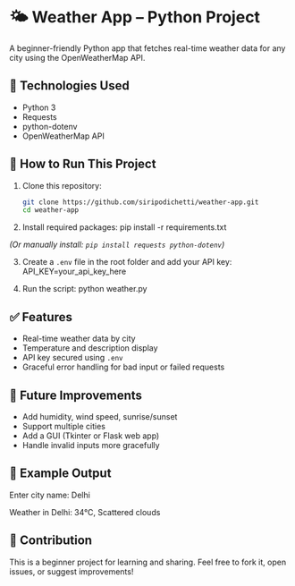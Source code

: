 # 🌤️ Weather App – Python Project

A beginner-friendly Python app that fetches real-time weather data for any city using the OpenWeatherMap API.

## 🔧 Technologies Used

- Python 3
- Requests
- python-dotenv
- OpenWeatherMap API

## 🚀 How to Run This Project

1. Clone this repository:
   ```bash
   git clone https://github.com/siripodichetti/weather-app.git
   cd weather-app


2. Install required packages:
pip install -r requirements.txt

*(Or manually install: `pip install requests python-dotenv`)*

3. Create a `.env` file in the root folder and add your API key:
API_KEY=your_api_key_here


4. Run the script:
python weather.py


## ✅ Features

- Real-time weather data by city
- Temperature and description display
- API key secured using `.env`
- Graceful error handling for bad input or failed requests

## 📌 Future Improvements

- Add humidity, wind speed, sunrise/sunset
- Support multiple cities
- Add a GUI (Tkinter or Flask web app)
- Handle invalid inputs more gracefully

## 📸 Example Output

Enter city name: Delhi

Weather in Delhi: 34°C, Scattered clouds


## 🤝 Contribution

This is a beginner project for learning and sharing. Feel free to fork it, open issues, or suggest improvements!

